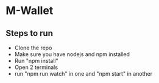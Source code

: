 # M-Wallet

## Steps to run

- Clone the repo
- Make sure you have nodejs and npm installed
- Run "npm install"
- Open 2 terminals
- run "npm run watch" in one and "npm start" in another

